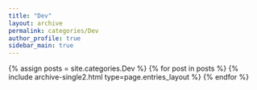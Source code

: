 ```yaml
---
title: "Dev"
layout: archive
permalink: categories/Dev
author_profile: true
sidebar_main: true
---
```



{% assign posts = site.categories.Dev %}
{% for post in posts %} {% include archive-single2.html type=page.entries_layout %} {% endfor %}

